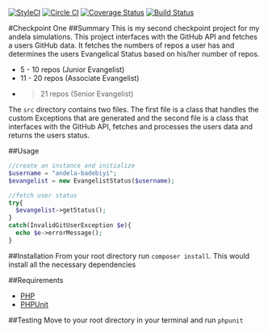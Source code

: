 [![StyleCI](https://styleci.io/repos/47965981/shield)](https://styleci.io/repos/47965981)
[![Circle CI](https://circleci.com/gh/andela-badebiyi/checkpoint-1b.svg?style=svg)](https://circleci.com/gh/andela-badebiyi/checkpoint-1b)
[![Coverage Status](https://coveralls.io/repos/andela-badebiyi/checkpoint-1b/badge.svg?branch=developer&service=github)](https://coveralls.io/github/andela-badebiyi/checkpoint-1b?branch=developer)
[![Build Status](https://travis-ci.org/andela-badebiyi/checkpoint-1b.svg)](https://travis-ci.org/andela-badebiyi/checkpoint-1b)

#Checkpoint One
##Summary
This is my second checkpoint project for my andela simulations. This project interfaces with the GitHub API and fetches a users GitHub data. It fetches the numbers of repos a user has and determines the users Evangelical Status based on his/her number of repos.

* 5 - 10 repos (Junior Evangelist)
* 11 - 20 repos (Associate Evangelist)
* > 21 repos (Senior Evangelist)

The `src` directory contains two files. The first file is a class that handles the custom Exceptions that are generated and the second file is a class that interfaces with the GitHub API, fetches and processes the users data and returns the users status.

##Usage

```php
//create an instance and initialize
$username = "andela-badebiyi";
$evangelist = new EvangelistStatus($username); 

//fetch user status
try{
  $evangelist->getStatus();
}
catch(InvalidGitUserException $e){
  echo $e->errorMessage();
}
```
##Installation
From your root directory run `composer install`. This would install all the necessary dependencies

##Requirements

* [PHP](http://php.net/releases/5_4_0.php)
* [PHPUnit](https://phpunit.de/)

##Testing
Move to your root directory in your terminal and run `phpunit`
